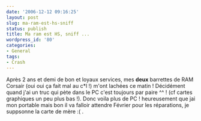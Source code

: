 ```yaml
---
date: '2006-12-12 09:16:25'
layout: post
slug: ma-ram-est-hs-sniff
status: publish
title: Ma ram est HS, sniff ...
wordpress_id: '80'
categories:
- General
tags:
- Crash
---
```


Après 2 ans et demi de bon et loyaux services, mes **deux** barrettes de RAM Corsair (oui oui ça fait mal au c*l !) m'ont lachées ce matin ! Décidément quand j'ai un truc qui pète dans le PC c'est toujours par paire ^^ ! (cf cartes graphiques un peu plus bas !). Donc voila plus de PC ! heureusement que jai mon portable mais bon il va falloir attendre Février pour les réparations, je suppsonne la carte de mère :( .

